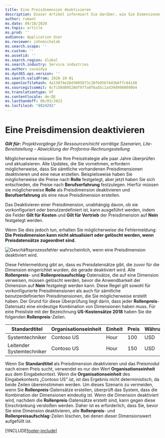```yaml
---
title: Eine Preisdimension deaktivieren
description: Dieser Artikel informiert Sie darüber, wie Sie Dimensionen für die Preisgestaltung deaktivieren können.
author: rumant
ms.date: 09/18/2020
ms.topic: article
ms.prod: ''
audience: Application User
ms.reviewer: johnmichalak
ms.search.scope: ''
ms.custom: ''
ms.assetid: ''
ms.search.region: Global
ms.search.industry: Service industries
ms.author: suvaidya
ms.dyn365.ops.version: ''
ms.search.validFrom: 2020-10-01
ms.openlocfilehash: 4a13074e20d3005873c28fb95b7443b6ffc84140
ms.sourcegitcommit: 6cfc50d89528df977a8f6a55c1ad39d99800d9b4
ms.translationtype: HT
ms.contentlocale: de-DE
ms.lasthandoff: 06/03/2022
ms.locfileid: "8924291"
---
```

# <a name="turning-off-a-pricing-dimension"></a>Eine Preisdimension deaktivieren

_**Gilt für:** Projektvorgänge für Ressourcen/nicht vorrätige Szenarien, Lite-Bereitstellung – Abwicklung der Proforma-Rechnungsstellung_

Möglicherweise müssen Sie Ihre Preisstrategie alle paar Jahre überprüfen und aktualisieren. Alle Updates, die Sie vornehmen, erfordern möglicherweise, dass Sie sämtliche vorhandenen Preisdimensionen deaktivieren und eine neue erstellen. Beispielsweise haben Sie möglicherweise die Preise nach **Rolle** festgelegt, aber jetzt haben Sie sich entschieden, die Preise nach **Berufserfahrung** festzulegen. Hierfür müssen sie möglicherweise **Rolle** als Preisdimension deaktivieren und **Berufserfahrung** als eine neue Preisdimension erstellen. 

Das Deaktivieren einer Preisdimension, unabhängig davon, ob sie vorkonfiguriert oder benutzerdefiniert ist, kann ausgeführt werden, indem die Felder **Gilt für Kosten** und **Gilt für Vertrieb** der Preisdimension auf **Nein** festgelegt werden.

Wenn Sie dies jedoch tun, erhalten Sie möglicherweise die Fehlermeldung: **Die Preisdimension kann nicht aktualisiert oder gelöscht werden, wenn Preisdatensätze zugeordnet sind.**

![Geschäftsprozessfehler wahrscheinlich, wenn eine Preisdimension deaktiviert wird.](media/Business-Process-Error.png)

Diese Fehlermeldung gibt an, dass es Preisdatensätze gibt, die zuvor für die Dimension eingerichtet wurden, die gerade deaktiviert wird. Alle **Rollenpreis**- und **Rollenpreisaufschlag**-Datensätze, die auf eine Dimension verweisen, müssen gelöscht werden, bevor die Anwendbarkeit der Dimension auf **Nein** festgelegt werden kann. Diese Regel gilt sowohl für vorkonfigurierte Preisdimensionen als auch für sämtliche benutzerdefinierten Preisdimensionen, die Sie möglicherweise erstellt haben. Der Grund für diese Überprüfung liegt darin, dass jeder **Rollenpreis**-Datensatz eine eindeutige Kombination von Dimensionen haben muss. Für eine Preisliste mit der Bezeichnung **US-Kostensätze 2018** haben Sie die folgenden **Rollenpreis**-Zeilen. 

| Standardtitel         | Organisationseinheit    |Einheit   |Preis  |Währung  |
| -----------------------|-------------|-------|-------|----------|
| Systemtechniker|Contoso US|Hour| 100|USD|
| Leitender Systemtechniker|Contoso US|Hour| 150| USD|


Wenn Sie **Standardtitel** als Preisdimension deaktivieren und das Preismodul nach einem Preis sucht, verwendet es nur den Wert **Organisationseinheit** aus dem Eingabekontext. Wenn die **Organisationseinheit** des Eingabekontexts „Contoso US” ist, ist das Ergebnis nicht deterministisch, da beide Zeilen übereinstimmen werden. Um dieses Szenario zu vermeiden, wenn Sie **Rollenpreis**-Datensätze erstellen, überprüft das System, dass die Kombination der Dimensionen eindeutig ist. Wenn die Dimension deaktiviert wird, nachdem die **Rollenpreis**-Datensätze erstellt sind, kann gegen diese Einschränkung verstoßen werden. Daher ist es erforderlich, dass Sie, bevor Sie eine Dimension deaktivieren, alle **Rollenpreis**- und **Rollenpreisaufschlag**-Zeilen löschen, bei denen dieser Dimensionswert aufgefüllt ist.


[!INCLUDE[footer-include](../includes/footer-banner.md)]